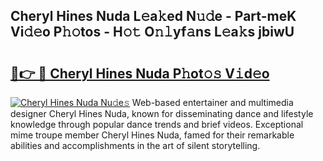 ## Cheryl Hines Nuda L𝚎a𝚔ed N𝚞𝚍e - Part-meK Vi𝚍𝚎o P𝚑𝚘tos - H𝚘𝚝 O𝚗𝚕yf𝚊ns L𝚎a𝚔s jbiwU

# <h2><a href="http://kfbzjq.oniu.top/?m=Cheryl+Hines+Nuda">🔗👉 🔴 Cheryl Hines Nuda P𝚑ot𝚘𝚜 V𝚒d𝚎o</a></h2>

[![Cheryl Hines Nuda Nu𝚍e𝚜](https://i.imgur.com/0qMVB7G.gif)](http://kfbzjq.oniu.top/?m=Cheryl+Hines+Nuda)
Web-based entertainer and multimedia designer Cheryl Hines Nuda, known for disseminating dance and lifestyle knowledge through popular dance trends and brief videos. Exceptional mime troupe member Cheryl Hines Nuda, famed for their remarkable abilities and accomplishments in the art of silent storytelling.  
